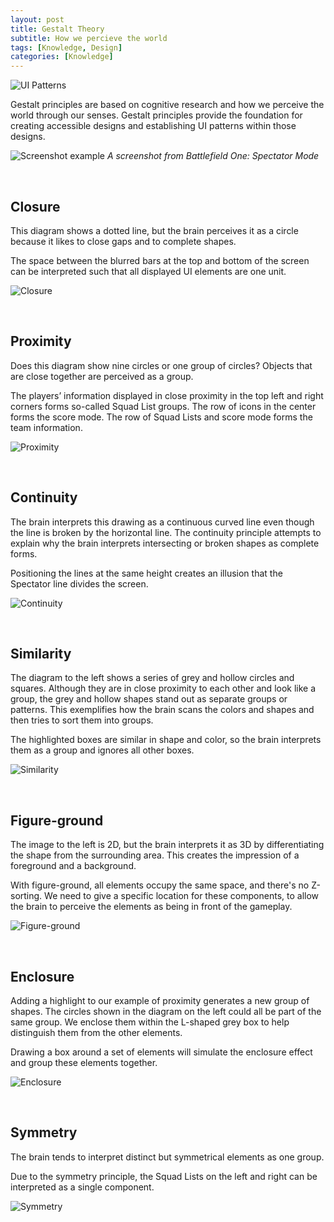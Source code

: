 ```yaml
---
layout: post
title: Gestalt Theory
subtitle: How we percieve the world
tags: [Knowledge, Design]
categories: [Knowledge]
---
```


![UI Patterns](/privatebebomalaka/img/Gestalt_Principals.png)

Gestalt principles are based on cognitive research and how we perceive the world through our senses. Gestalt principles provide the foundation for creating accessible designs and establishing UI patterns within those designs.

![Screenshot example](/privatebebomalaka/img/Gestalt_Screen.jpg)
_A screenshot from Battlefield One: Spectator Mode_

<br>

## Closure
This diagram shows a dotted line, but the brain perceives it as a circle because it likes to close gaps and to complete shapes.

The space between the blurred bars at the top and bottom of the screen can be interpreted such that all displayed UI elements are one unit.

![Closure](/privatebebomalaka/img/Gestalt_Closure.jpg)

<br>

## Proximity
Does this diagram show nine circles or one group of circles? Objects that are close together are perceived as a group.

The players’ information displayed in close proximity in the top left and right corners forms so-called Squad List groups. The row of icons in the center forms the score mode. The row of Squad Lists and score mode forms the team information.

![Proximity](/privatebebomalaka/img/Gestalt_Proximity.jpg)

<br>

## Continuity
The brain interprets this drawing as a continuous curved line even though the line is broken by the horizontal line. The continuity principle attempts to explain why the brain interprets intersecting or broken shapes as complete forms.

Positioning the lines at the same height creates an illusion that the Spectator line divides the screen. 

![Continuity](/privatebebomalaka/img/Gestalt_Continuity.jpg)

<br>

## Similarity
The diagram to the left shows a series of grey and hollow circles and squares. Although they are in close proximity to each other and look like a group, the grey and hollow shapes stand out as separate groups or patterns. This exemplifies how the brain scans the colors and shapes and then tries to sort them into groups.

The highlighted boxes are similar in shape and color, so the brain interprets them as a group and ignores all other boxes.

![Similarity](/privatebebomalaka/img/Gestalt_Similarity.jpg)

<br>

## Figure-ground
The image to the left is 2D, but the brain interprets it as 3D by differentiating the shape from the surrounding area. This creates the impression of a foreground and a background. 

With figure-ground, all elements occupy the same space, and there's no Z-sorting. We need to give a specific location for these components, to allow the brain to perceive the elements as being in front of the gameplay.

![Figure-ground](/privatebebomalaka/img/Gestalt_FigureGround.jpg)

<br>

## Enclosure
Adding a highlight to our example of proximity generates a new group of shapes.
The circles shown in the diagram on the left could all be part of the same group. We enclose them within the L-shaped grey box to help distinguish them from the other elements.

Drawing a box around a set of elements will simulate the enclosure effect and group these elements together.

![Enclosure](/privatebebomalaka/img/Gestalt_Enclosure.jpg)

<br>

## Symmetry
The brain tends to interpret distinct but symmetrical elements as one group. 

Due to the symmetry principle, the Squad Lists on the left and right can be interpreted as a single component.

![Symmetry](/privatebebomalaka/img/Gestalt_Symmetry.jpg)

<br>
